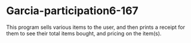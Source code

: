 # Garcia-participation6-167
This program sells various items to the user, and then prints a receipt for them to see their total items bought, and pricing on the item(s).
